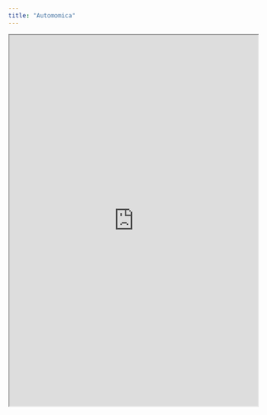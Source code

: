 ```yaml
---
title: "Automomica"
---
```



<iframe height="750" width="100%" src="https://ewelton.github.io/ktest/wiki.html#Automomica"></iframe>
